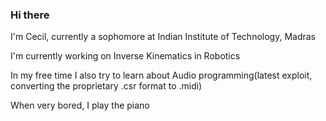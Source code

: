 ### Hi there
I'm Cecil, currently a sophomore at Indian Institute of Technology, Madras

I'm currently working on Inverse Kinematics in Robotics

In my free time I also try to learn about Audio programming(latest exploit, converting the proprietary .csr format to .midi)

When very bored, I play the piano

<!--
**Wolf14/Wolf14** is a ✨ _special_ ✨ repository because its `README.md` (this file) appears on your GitHub profile.

Here are some ideas to get you started:

- 🔭 I’m currently working on ...
- 🌱 I’m currently learning ...
- 👯 I’m looking to collaborate on ...
- 🤔 I’m looking for help with ...
- 💬 Ask me about ...
- 📫 How to reach me: ...
- 😄 Pronouns: ...
- ⚡ Fun fact: ...
-->

